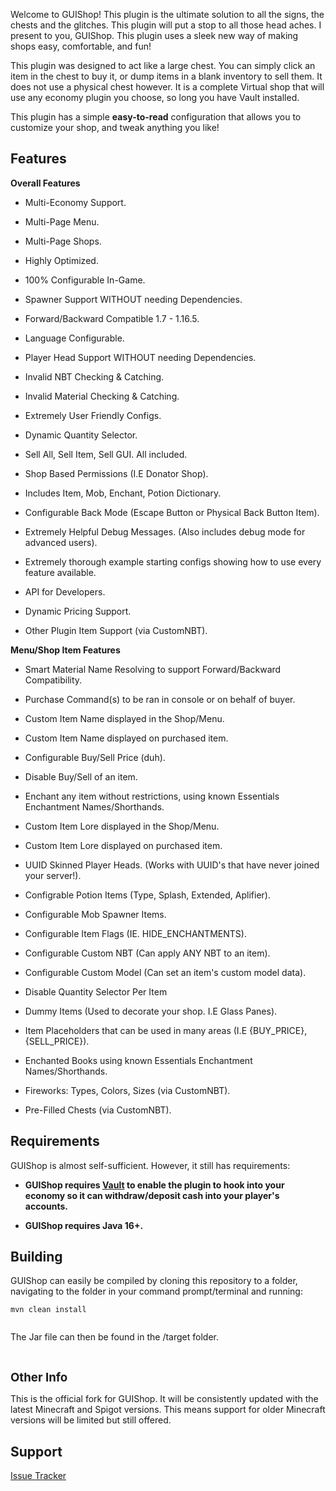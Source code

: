 <p>Welcome to GUIShop! This plugin is the ultimate solution to all the signs, the chests and the glitches. This plugin will put a stop to all
those head aches. I present to you, GUIShop. This plugin uses a sleek new way of making shops easy,
comfortable, and fun!</p>
<p>This plugin was designed to act like a large chest. You can simply click an item in the chest to buy it, or dump items in a blank inventory to sell them. It does not use a physical chest however. It is a complete Virtual shop that will use any economy plugin you choose, so long you have Vault installed.

This plugin has a simple <strong>easy-to-read</strong> configuration that allows you to customize your shop, and tweak
anything you like!</p>
<h2><a id="user-content-why-you-should-use-it" class="anchor" href="#why-you-should-use-it" aria-hidden="true"></a>
Features</h2>
<p><strong>Overall Features</strong></p>
<ul>
    <li><p>Multi-Economy Support.</p></li>
    <li><p>Multi-Page Menu.</p></li>
    <li><p>Multi-Page Shops.</p></li>
    <li><p>Highly Optimized.</p></li>
    <li><p>100% Configurable In-Game.</p></li>
    <li><p>Spawner Support WITHOUT needing Dependencies.</p></li>
    <li><p>Forward/Backward Compatible 1.7 - 1.16.5.</p></li>
    <li><p>Language Configurable.</p></li>
    <li><p>Player Head Support WITHOUT needing Dependencies.</p></li>
    <li><p>Invalid NBT Checking & Catching.</p></li>
    <li><p>Invalid Material Checking & Catching.</p></li>
    <li><p>Extremely User Friendly Configs.</p></li>
    <li><p>Dynamic Quantity Selector.</p></li>
    <li><p>Sell All, Sell Item, Sell GUI. All included.</p></li>
    <li><p>Shop Based Permissions (I.E Donator Shop).</p></li>
    <li><p>Includes Item, Mob, Enchant, Potion Dictionary.</p></li>
    <li><p>Configurable Back Mode (Escape Button or Physical Back Button Item).</p></li>
    <li><p>Extremely Helpful Debug Messages. (Also includes debug mode for advanced users).</p></li>
    <li><p>Extremely thorough example starting configs showing how to use every feature available.</p></li>
    <li><p>API for Developers.</p></li>
    <li><p>Dynamic Pricing Support.</p></li>
    <li><p>Other Plugin Item Support (via CustomNBT).</p></li>
</ul>
<p><strong>Menu/Shop Item Features</strong></p>
<ul>
    <li><p>Smart Material Name Resolving to support Forward/Backward Compatibility.</p></li>
    <li><p>Purchase Command(s) to be ran in console or on behalf of buyer.</p></li>
    <li><p>Custom Item Name displayed in the Shop/Menu.</p></li>
    <li><p>Custom Item Name displayed on purchased item.</p></li>
    <li><p>Configurable Buy/Sell Price (duh).</p></li>
    <li><p>Disable Buy/Sell of an item.</p></li>
    <li><p>Enchant any item without restrictions, using known Essentials Enchantment Names/Shorthands.</p></li>
    <li><p>Custom Item Lore displayed in the Shop/Menu.</p></li>
    <li><p>Custom Item Lore displayed on purchased item.</p></li>
    <li><p>UUID Skinned Player Heads. (Works with UUID's that have never joined your server!).</p></li>
    <li><p>Configrable Potion Items (Type, Splash, Extended, Aplifier).</p></li>
    <li><p>Configurable Mob Spawner Items.</p></li>
    <li><p>Configurable Item Flags (IE. HIDE_ENCHANTMENTS).</p></li>
    <li><p>Configurable Custom NBT (Can apply ANY NBT to an item).</p></li>
    <li><p>Configurable Custom Model (Can set an item's custom model data).</p></li>
    <li><p>Disable Quantity Selector Per Item</p></li>
    <li><p>Dummy Items (Used to decorate your shop. I.E Glass Panes).</p></li>
    <li><p>Item Placeholders that can be used in many areas (I.E {BUY_PRICE}, {SELL_PRICE}).</p></li>
    <li><p>Enchanted Books using known Essentials Enchantment Names/Shorthands.</p></li>
    <li><p>Fireworks: Types, Colors, Sizes (via CustomNBT).</p></li>
    <li><p>Pre-Filled Chests (via CustomNBT).</p></li>
</ul>
<h2><a id="user-content-why-you-should-use-it" class="anchor" href="#why-you-should-use-it" aria-hidden="true"></a>Requirements</h2>
<p>GUIShop is almost self-sufficient. However, it still has requirements:</p>
<ul>
    <li>
        <p><strong>GUIShop requires&nbsp;<a href="http://dev.bukkit.org/bukkit-plugins/vault/">Vault</a>&nbsp;to enable the plugin to hook into your economy so it can withdraw/deposit cash into your player's accounts.&nbsp;</strong></p>
    </li>
    <li>
        <p><strong>GUIShop requires Java 16+.</strong></p>
    </li>
</ul>
<h2><a id="user-content-building" class="anchor" href="#building" aria-hidden="true"></a>Building</h2>
<p>GUIShop can easily be compiled by cloning this repository to a folder, navigating to the folder in your command prompt/terminal and running:</p>
<pre><code>mvn clean install
</code><code>
</code></pre>
<p>The Jar file can then be found in the /target folder.</p>
<p>&nbsp;</p>
<p><span style="font-size: 14pt;"><strong>Other Info</strong></span></p>
<p>This is the official fork for GUIShop. It will be consistently updated with the latest Minecraft and Spigot versions. This means support for older Minecraft versions will be limited but still offered.</p>
<h2><a id="user-content-support" class="anchor" href="#support" aria-hidden="true"></a>Support</h2>
<p><a href="https://github.com/pablo67340/GUIShop/issues">Issue Tracker</a></p>